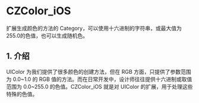 # CZColor_iOS
扩展生成颜色的方法的 Category，可以使用十六进制的字符串，或最大值为255.0的色值，也可以生成随机色。

## 1. 介绍

UIColor 为我们提供了很多颜色的创建方法，但在 RGB 方面，只提供了参数范围为 0.0~1.0 的 RGB 值的方法。而在日常开发中，设计师往往提供十六进制或取值范围为 0.0~255.0 的色值。CZColor_iOS 就是对 UIColor 的扩展，用于处理这些特殊的色值。

